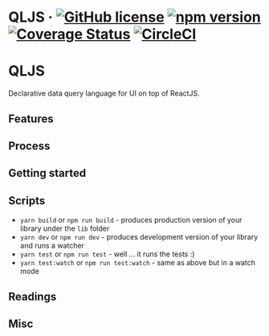 
# QLJS &middot; [![GitHub license](https://img.shields.io/badge/license-MIT-blue.svg)](https://github.com/Nek/qljs/blob/master/LICENSE) [![npm version](https://img.shields.io/npm/v/qljs.svg?style=flat)](https://www.npmjs.com/package/qljs) [![Coverage Status](https://img.shields.io/coveralls/nek/qljs/master.svg?style=flat)](https://coveralls.io/github/nek/qljs?branch=master) [![CircleCI](https://circleci.com/gh/Nek/qljs/tree/master.svg?style=svg)](https://circleci.com/gh/Nek/qljs/tree/master) 

# QLJS

Declarative data query language for UI on top of ReactJS.

## Features

## Process

## Getting started

## Scripts

* `yarn build` or `npm run build` - produces production version of your library under the `lib` folder
* `yarn dev` or `npm run dev` - produces development version of your library and runs a watcher
* `yarn test` or `npm run test` - well ... it runs the tests :)
* `yarn test:watch` or `npm run test:watch` - same as above but in a watch mode

## Readings

## Misc
